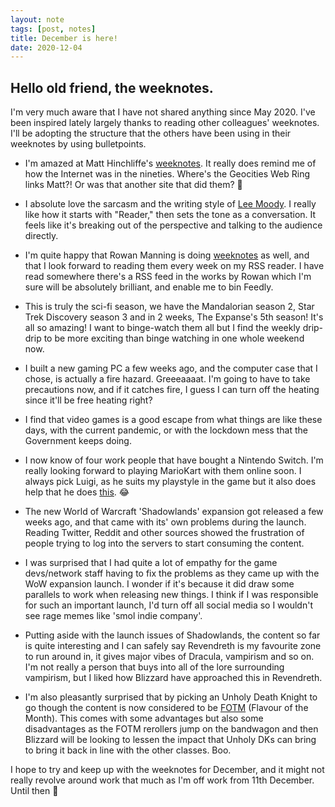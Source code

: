 ```yaml
---
layout: note
tags: [post, notes]
title: December is here!
date: 2020-12-04
---
```


## Hello old friend, the weeknotes.
I'm very much aware that I have not shared anything since May 2020. I've been inspired lately largely thanks to reading other colleagues' weeknotes. I'll be adopting the structure that the others have been using in their weeknotes by using bulletpoints.

* I'm amazed at Matt Hinchliffe's [weeknotes](https://notes.matthinchliffe.dev). It really does remind me of how the Internet was in the nineties. Where's the Geocities Web Ring links Matt?! Or was that another site that did them? 🤔

* I absolute love the sarcasm and the writing style of [Lee Moody](https://leemoody.co.uk/). I really like how it starts with "Reader," then sets the tone as a conversation. It feels like it's breaking out of the perspective and talking to the audience directly.

* I'm quite happy that Rowan Manning is doing [weeknotes](https://rowanmanning.com/weeknotes/) as well, and that I look forward to reading them every week on my RSS reader. I have read somewhere there's a RSS feed in the works by Rowan which I'm sure will be absolutely brilliant, and enable me to bin Feedly.

* This is truly the sci-fi season, we have the Mandalorian season 2, Star Trek Discovery season 3 and in 2 weeks, The Expanse's 5th season! It's all so amazing! I want to binge-watch them all but I find the weekly drip-drip to be more exciting than binge watching in one whole weekend now.

* I built a new gaming PC a few weeks ago, and the computer case that I chose, is actually a fire hazard. Greeeaaaat. I'm going to have to take precautions now, and if it catches fire, I guess I can turn off the heating since it'll be free heating right?

* I find that video games is a good escape from what things are like these days, with the current pandemic, or with the lockdown mess that the Government keeps doing.

* I now know of four work people that have bought a Nintendo Switch. I'm really looking forward to playing MarioKart with them online soon. I always pick Luigi, as he suits my playstyle in the game but it also does help that he does [this](https://media.giphy.com/media/8ffFG6Bq2f7tS/giphy.gif). 😂

* The new World of Warcraft 'Shadowlands' expansion got released a few weeks ago, and that came with its' own problems during the launch. Reading Twitter, Reddit and other sources showed the frustration of people trying to log into the servers to start consuming the content.

* I was surprised that I had quite a lot of empathy for the game devs/network staff having to fix the problems as they came up with the WoW expansion launch. I wonder if it's because it did draw some parallels to work when releasing new things. I think if I was responsible for such an important launch, I'd turn off all social media so I wouldn't see rage memes like 'smol indie company'.

* Putting aside with the launch issues of Shadowlands, the content so far is quite interesting and I can safely say Revendreth is my favourite zone to run around in, it gives major vibes of Dracula, vampirism and so on. I'm not really a person that buys into all of the lore surrounding vampirism, but I liked how Blizzard have approached this in Revendreth.

* I'm also pleasantly surprised that by picking an Unholy Death Knight to go though the content is now considered to be [FOTM](https://simulationcraft.org/reports/PR_Raid.html) (Flavour of the Month). This comes with some advantages but also some disadvantages as the FOTM rerollers jump on the bandwagon and then Blizzard will be looking to lessen the impact that Unholy DKs can bring to bring it back in line with the other classes. Boo.

I hope to try and keep up with the weeknotes for December, and it might not really revolve around work that much as I'm off work from 11th December. Until then 👋